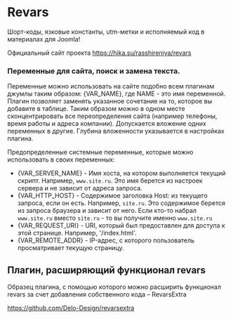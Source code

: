# Revars
Шорт-коды, язковые константы, utm-метки и исполняемый код в материалах для Joomla!

Официальный сайт проекта https://hika.su/rasshireniya/revars 

### Переменные для сайта, поиск и замена текста.
Переменные можно использовать на сайте подобно всем плагинам джумлы таким образом: {VAR_NAME}, где NAME - это имя переменной. 
Плагин позволяет заменять указанное сочетание на то, которое вы добавите в таблице.
Таким образом можно в одном месте сконцентрировать все переопределения сайта (например телефоны, время работы и адреса компании).
Допускается вложение одних переменных в другие.
Глубина вложенности указывается в настройках плагина.

Предопределенные системные переменные, которые можно использовать в своих переменных:
* {VAR_SERVER_NAME} - Имя хоста, на котором выполняется текущий скрипт. Например, ```www.site.ru```. Это имя берется из настроек сервера и не зависит от адреса запроса.
* {VAR_HTTP_HOST} - Содержимое заголовка Host: из текущего запроса, если он есть. Например, ```site.ru```. Это содержимое берется из запроса браузера и зависит от него. Если кто-то набрал ```www.site.ru``` вместо ```site.ru``` - то вы получите именно ```www.site.ru```
* {VAR_REQUEST_URI} - URI, который был предоставлен для доступа к этой странице. Например, '/index.html'.
* {VAR_REMOTE_ADDR} - IP-адрес, с которого пользователь просматривает текущую страницу.

## Плагин, расширяющий функционал revars

Образец плагина, с помощью которого можно расширить функционал revars за счет добавления собственного кода – RevarsExtra
 
 https://github.com/Delo-Design/revarsextra
